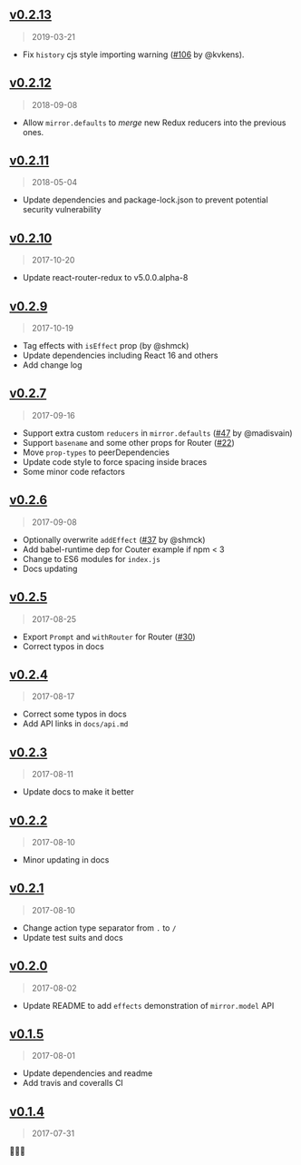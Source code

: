 ## [v0.2.13](https://github.com/mirrorjs/mirror/compare/v0.2.12...v0.2.13)

> 2019-03-21

* Fix `history` cjs style importing warning ([#106](https://github.com/mirrorjs/mirror/pull/106) by @kvkens).

## [v0.2.12](https://github.com/mirrorjs/mirror/compare/v0.2.11...v0.2.12)

> 2018-09-08

* Allow `mirror.defaults` to  *merge* new Redux reducers into the previous ones.

## [v0.2.11](https://github.com/mirrorjs/mirror/compare/v0.2.10...v0.2.11)

> 2018-05-04

* Update dependencies and package-lock.json to prevent potential security vulnerability

## [v0.2.10](https://github.com/mirrorjs/mirror/compare/v0.2.9...v0.2.10)

> 2017-10-20

* Update react-router-redux to v5.0.0.alpha-8

## [v0.2.9](https://github.com/mirrorjs/mirror/compare/v0.2.7...v0.2.9)

> 2017-10-19

* Tag effects with `isEffect` prop (by @shmck)
* Update dependencies including React 16 and others
* Add change log

## [v0.2.7](https://github.com/mirrorjs/mirror/compare/v0.2.6...v0.2.7)

> 2017-09-16

* Support extra custom `reducers` in `mirror.defaults` ([#47](https://github.com/mirrorjs/mirror/pull/47) by @madisvain)
* Support `basename` and some other props for Router ([#22](https://github.com/mirrorjs/mirror/issues/22))
* Move `prop-types` to peerDependencies
* Update code style to force spacing inside braces
* Some minor code refactors

## [v0.2.6](https://github.com/mirrorjs/mirror/compare/v0.2.5...v0.2.6)

> 2017-09-08

* Optionally overwrite `addEffect` ([#37](https://github.com/mirrorjs/mirror/pull/37) by @shmck)
* Add babel-runtime dep for Couter example if npm < 3
* Change to ES6 modules for `index.js`
* Docs updating

## [v0.2.5](https://github.com/mirrorjs/mirror/compare/v0.2.4...v0.2.5)

> 2017-08-25

* Export `Prompt` and `withRouter` for Router ([#30](https://github.com/mirrorjs/mirror/issues/30))
* Correct typos in docs

## [v0.2.4](https://github.com/mirrorjs/mirror/compare/v0.2.3...v0.2.4)

> 2017-08-17

* Correct some typos in docs
* Add API links in `docs/api.md`

## [v0.2.3](https://github.com/mirrorjs/mirror/compare/v0.2.2...v0.2.3)

> 2017-08-11

* Update docs to make it better

## [v0.2.2](https://github.com/mirrorjs/mirror/compare/v0.2.1...v0.2.2)

> 2017-08-10

* Minor updating in docs

## [v0.2.1](https://github.com/mirrorjs/mirror/compare/v0.2.0...v0.2.1)

> 2017-08-10

* Change action type separator from `.` to `/`
* Update test suits and docs

## [v0.2.0](https://github.com/mirrorjs/mirror/compare/v0.1.5...v0.2.0)

> 2017-08-02

* Update README to add `effects` demonstration of `mirror.model` API

## [v0.1.5](https://github.com/mirrorjs/mirror/compare/v0.1.4...v0.1.5)

> 2017-08-01

* Update dependencies and readme
* Add travis and coveralls CI

## [v0.1.4](https://github.com/mirrorjs/mirror/commit/c188d79d0781394ece3f8d02f5eb16794baa6140)

> 2017-07-31

🎉🎉🎉


